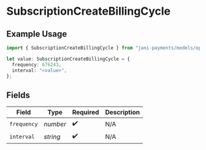 # SubscriptionCreateBillingCycle

## Example Usage

```typescript
import { SubscriptionCreateBillingCycle } from "jani-payments/models/operations";

let value: SubscriptionCreateBillingCycle = {
  frequency: 676243,
  interval: "<value>",
};
```

## Fields

| Field              | Type               | Required           | Description        |
| ------------------ | ------------------ | ------------------ | ------------------ |
| `frequency`        | *number*           | :heavy_check_mark: | N/A                |
| `interval`         | *string*           | :heavy_check_mark: | N/A                |